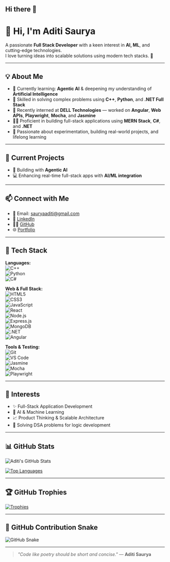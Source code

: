 ## Hi there 👋
# 👋 Hi, I'm Aditi Saurya

A passionate **Full Stack Developer** with a keen interest in **AI, ML**, and cutting-edge technologies.  
I love turning ideas into scalable solutions using modern tech stacks. 🚀

---

## 💡 About Me

- 🌱 Currently learning: **Agentic AI** & deepening my understanding of **Artificial Intelligence**
- 🧠 Skilled in solving complex problems using **C++**, **Python**, and **.NET Full Stack**
- 💼 Recently interned at **DELL Technologies** — worked on **Angular**, **Web APIs**, **Playwright**, **Mocha**, and **Jasmine**
- 👩‍💻 Proficient in building full-stack applications using **MERN Stack**, **C#**, and **.NET**
- 🧪 Passionate about experimentation, building real-world projects, and lifelong learning

---

## 🔭 Current Projects

- 🤖 Building with **Agentic AI**
- 💻 Enhancing real-time full-stack apps with **AI/ML integration**

---

## 📫 Connect with Me

- 📧 Email: [sauryaaditi@gmail.com](mailto:sauryaaditi@gmail.com)  
- 💼 [LinkedIn](https://www.linkedin.com/in/aditi-saurya-a86296261/)  
- 👨‍💻 [GitHub](https://github.com/Aditisaurya)  
- 🌐 [Portfolio](https://portfolio-five-kohl-88.vercel.app/)  

---

## 🧰 Tech Stack

**Languages:**  
![C++](https://img.shields.io/badge/C++-00599C?style=flat&logo=c%2B%2B)  
![Python](https://img.shields.io/badge/Python-3776AB?style=flat&logo=python)  
![C#](https://img.shields.io/badge/C%23-239120?style=flat&logo=c-sharp)

**Web & Full Stack:**  
![HTML5](https://img.shields.io/badge/HTML5-E34F26?style=flat&logo=html5)  
![CSS3](https://img.shields.io/badge/CSS3-1572B6?style=flat&logo=css3)  
![JavaScript](https://img.shields.io/badge/JavaScript-F7DF1E?style=flat&logo=javascript)  
![React](https://img.shields.io/badge/React-61DAFB?style=flat&logo=react)  
![Node.js](https://img.shields.io/badge/Node.js-339933?style=flat&logo=node.js)  
![Express.js](https://img.shields.io/badge/Express.js-000000?style=flat&logo=express)  
![MongoDB](https://img.shields.io/badge/MongoDB-47A248?style=flat&logo=mongodb)  
![.NET](https://img.shields.io/badge/.NET-512BD4?style=flat&logo=dotnet)  
![Angular](https://img.shields.io/badge/Angular-DD0031?style=flat&logo=angular)

**Tools & Testing:**  
![Git](https://img.shields.io/badge/Git-F05032?style=flat&logo=git)  
![VS Code](https://img.shields.io/badge/VS%20Code-007ACC?style=flat&logo=visual-studio-code)  
![Jasmine](https://img.shields.io/badge/Jasmine-8A4182?style=flat&logo=jasmine)  
![Mocha](https://img.shields.io/badge/Mocha-8D6748?style=flat&logo=mocha)  
![Playwright](https://img.shields.io/badge/Playwright-2D2D2D?style=flat&logo=playwright)

---

## 🧠 Interests

- ✨ Full-Stack Application Development  
- 🧠 AI & Machine Learning  
- 📈 Product Thinking & Scalable Architecture  
- 🎯 Solving DSA problems for logic development

---

## 📊 GitHub Stats

![Aditi's GitHub Stats](https://github-readme-stats.vercel.app/api?username=Aditisaurya&show_icons=true&theme=algolia&hide_border=true)

[![Top Languages](https://github-readme-stats.vercel.app/api/top-langs/?username=Aditisaurya&layout=compact&theme=algolia)](https://github.com/anuraghazra/github-readme-stats)

---

## 🏆 GitHub Trophies

[![Trophies](https://github-profile-trophy.vercel.app/?username=Aditisaurya&theme=algolia&column=7)](https://github.com/ryo-ma/github-profile-trophy)

---

## 🐍 GitHub Contribution Snake

![GitHub Snake](https://raw.githubusercontent.com/Aditisaurya/Aditisaurya/output/github-contribution-grid-snake-dark.svg)

---

> *"Code like poetry should be short and concise."* — **Aditi Saurya**
